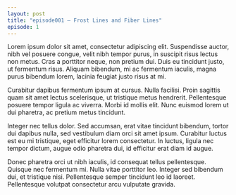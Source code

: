 ```yaml
---
layout: post
title: "episode001 – Frost Lines and Fiber Lines"
episode: 1
---
```

Lorem ipsum dolor sit amet, consectetur adipiscing elit. Suspendisse auctor, nibh vel posuere congue, velit nibh tempor purus, in suscipit risus lectus non metus. Cras a porttitor neque, non pretium dui. Duis eu tincidunt justo, ut fermentum risus. Aliquam bibendum, mi ac fermentum iaculis, magna purus bibendum lorem, lacinia feugiat justo risus at mi.

Curabitur dapibus fermentum ipsum at cursus. Nulla facilisi. Proin sagittis quam sit amet lectus scelerisque, ut tristique metus hendrerit. Pellentesque posuere tempor ligula ac viverra. Morbi id mollis elit. Nunc euismod lorem ut dui pharetra, ac pretium metus tincidunt.

Integer nec tellus dolor. Sed accumsan, erat vitae tincidunt bibendum, tortor dui dapibus nulla, sed vestibulum diam orci sit amet ipsum. Curabitur luctus est eu mi tristique, eget efficitur lorem consectetur. In luctus, ligula nec tempor dictum, augue odio pharetra dui, id efficitur erat diam id augue.

Donec pharetra orci ut nibh iaculis, id consequat tellus pellentesque. Quisque nec fermentum mi. Nulla vitae porttitor leo. Integer sed bibendum dui, et tristique nisi. Pellentesque semper tincidunt leo id laoreet. Pellentesque volutpat consectetur arcu vulputate gravida.
